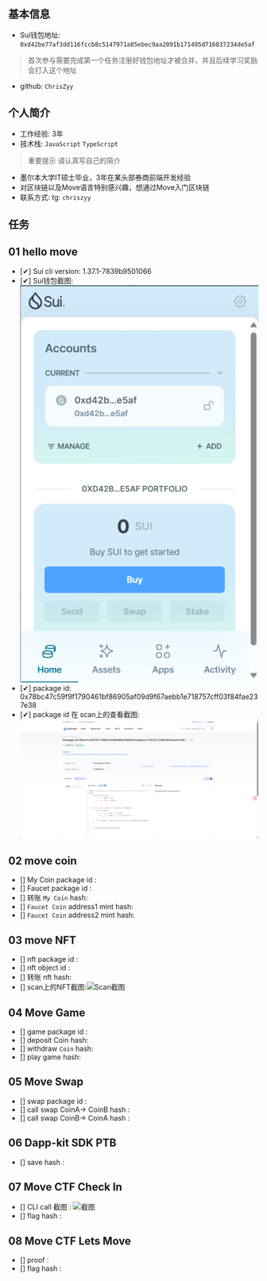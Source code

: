 ## 基本信息
- Sui钱包地址: `0xd42be77af3dd116fccb8c5147971a85ebec9aa2091b171495d716837234de5af`
> 首次参与需要完成第一个任务注册好钱包地址才被合并，并且后续学习奖励会打入这个地址
- github: `ChrisZyy`

## 个人简介
- 工作经验: 3年
- 技术栈: `JavaScript` `TypeScript`
> 重要提示 请认真写自己的简介
- 墨尔本大学IT硕士毕业，3年在某头部券商前端开发经验
- 对区块链以及Move语言特别感兴趣，想通过Move入门区块链
- 联系方式: tg: `chriszyy` 

## 任务

##   01 hello move  
- [✔] Sui cli version: 1.37.1-7839b9501066
- [✔] Sui钱包截图: ![Sui钱包截图](./code/task1/images/sui-wallet.jpg)
- [✔] package id: 0x78bc47c59f9f1790461bf86905af09d9f67aebb1e718757cff03f84fae237e38
- [✔] package id 在 scan上的查看截图:![Scan截图](./code/task1/images/sui-scan-package.jpg)

##   02 move coin
- [] My Coin package id : 
- [] Faucet package id : 
- [] 转账 `My Coin` hash:
- [] `Faucet Coin` address1 mint hash:
- [] `Faucet Coin` address2 mint hash:

##   03 move NFT
- [] nft package id :
- [] nft object id : 
- [] 转账 nft  hash:
- [] scan上的NFT截图:![Scan截图](./images/你的图片地址)

##   04 Move Game
- [] game package id :
- [] deposit Coin hash:
- [] withdraw `Coin` hash:
- [] play game hash:

##   05 Move Swap
- [] swap package id :
- [] call swap CoinA-> CoinB  hash :
- [] call swap CoinB-> CoinA  hash :

##   06 Dapp-kit SDK PTB
- [] save hash :

##   07 Move CTF Check In
- [] CLI call 截图 : ![截图](./images/你的图片地址)
- [] flag hash :

##   08 Move CTF Lets Move
- [] proof : 
- [] flag hash :
